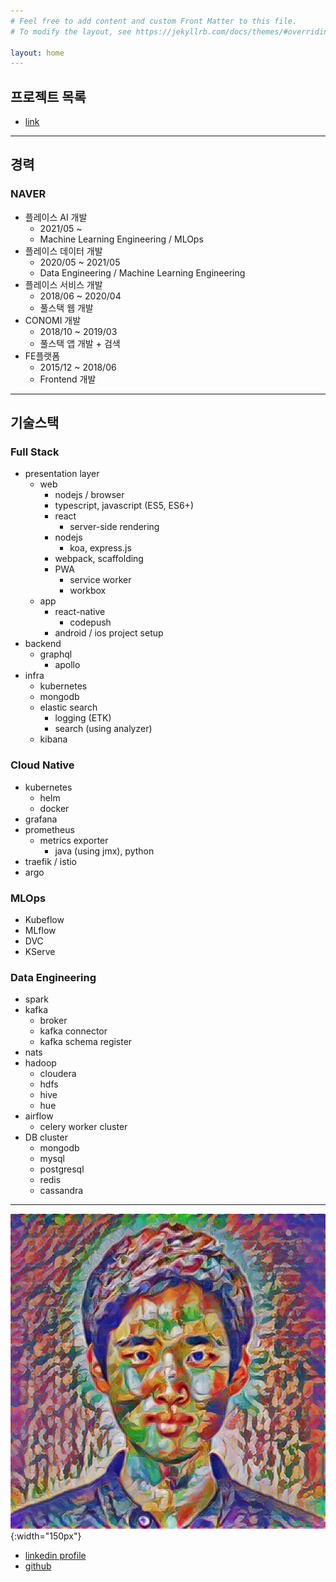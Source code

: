 ```yaml
---
# Feel free to add content and custom Front Matter to this file.
# To modify the layout, see https://jekyllrb.com/docs/themes/#overriding-theme-defaults

layout: home
---
```

## 프로젝트 목록
- [link](/projects)

---
## 경력
### NAVER
- 플레이스 AI 개발
  - 2021/05 ~
  - Machine Learning Engineering / MLOps
- 플레이스 데이터 개발
  - 2020/05 ~ 2021/05
  - Data Engineering / Machine Learning Engineering
- 플레이스 서비스 개발
  - 2018/06 ~ 2020/04
  - 풀스택 웹 개발
- CONOMI 개발
  - 2018/10 ~ 2019/03
  - 풀스택 앱 개발 + 검색
- FE플랫폼
  - 2015/12 ~ 2018/06
  - Frontend 개발

---
## 기술스택
### Full Stack
- presentation layer
  - web
    - nodejs / browser
    - typescript, javascript (ES5, ES6+)
    - react
      - server-side rendering 
    - nodejs
        - koa, express.js
    - webpack, scaffolding
    - PWA
      - service worker
      - workbox
   - app
     - react-native
       - codepush
     - android / ios project setup
- backend
  - graphql
    - apollo
- infra
  - kubernetes
  - mongodb
  - elastic search
    - logging (ETK)
    - search (using analyzer)
  - kibana

### Cloud Native
- kubernetes
  - helm
  - docker
- grafana
- prometheus
  - metrics exporter 
    - java (using jmx), python
- traefik / istio
- argo

### MLOps
- Kubeflow
- MLflow
- DVC
- KServe

### Data Engineering
- spark
- kafka
  - broker
  - kafka connector
  - kafka schema register
- nats
- hadoop
  - cloudera
  - hdfs
  - hive
  - hue
- airflow
  - celery worker cluster
- DB cluster
  - mongodb
  - mysql
  - postgresql
  - redis
  - cassandra

---
![why_profile](/assets/image/profile/styled_why_profile.png){:width="150px"}
- [linkedin profile](https://www.linkedin.com/in/wonhong-yoo/)
- [github](https://github.com/getElementsByName/)